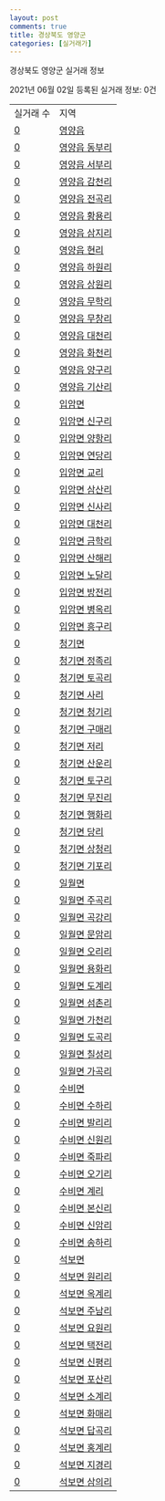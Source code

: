 ```yaml
---
layout: post
comments: true
title: 경상북도 영양군
categories: [실거래가]
---
```


경상북도 영양군 실거래 정보

2021년 06월 02일 등록된 실거래 정보: 0건


<table>
  <tr>
    <td>실거래 수</td>
    <td>지역</td>
  </tr>

  
  <tr>
    <td><a href="4776025000.html">0</a></td>
    <td><a href="4776025000.html">영양읍</a></td>
  </tr>
    

  <tr>
    <td><a href="4776025021.html">0</a></td>
    <td><a href="4776025021.html">영양읍 동부리</a></td>
  </tr>
    

  <tr>
    <td><a href="4776025022.html">0</a></td>
    <td><a href="4776025022.html">영양읍 서부리</a></td>
  </tr>
    

  <tr>
    <td><a href="4776025023.html">0</a></td>
    <td><a href="4776025023.html">영양읍 감천리</a></td>
  </tr>
    

  <tr>
    <td><a href="4776025024.html">0</a></td>
    <td><a href="4776025024.html">영양읍 전곡리</a></td>
  </tr>
    

  <tr>
    <td><a href="4776025025.html">0</a></td>
    <td><a href="4776025025.html">영양읍 황용리</a></td>
  </tr>
    

  <tr>
    <td><a href="4776025026.html">0</a></td>
    <td><a href="4776025026.html">영양읍 삼지리</a></td>
  </tr>
    

  <tr>
    <td><a href="4776025027.html">0</a></td>
    <td><a href="4776025027.html">영양읍 현리</a></td>
  </tr>
    

  <tr>
    <td><a href="4776025028.html">0</a></td>
    <td><a href="4776025028.html">영양읍 하원리</a></td>
  </tr>
    

  <tr>
    <td><a href="4776025029.html">0</a></td>
    <td><a href="4776025029.html">영양읍 상원리</a></td>
  </tr>
    

  <tr>
    <td><a href="4776025030.html">0</a></td>
    <td><a href="4776025030.html">영양읍 무학리</a></td>
  </tr>
    

  <tr>
    <td><a href="4776025031.html">0</a></td>
    <td><a href="4776025031.html">영양읍 무창리</a></td>
  </tr>
    

  <tr>
    <td><a href="4776025032.html">0</a></td>
    <td><a href="4776025032.html">영양읍 대천리</a></td>
  </tr>
    

  <tr>
    <td><a href="4776025033.html">0</a></td>
    <td><a href="4776025033.html">영양읍 화천리</a></td>
  </tr>
    

  <tr>
    <td><a href="4776025034.html">0</a></td>
    <td><a href="4776025034.html">영양읍 양구리</a></td>
  </tr>
    

  <tr>
    <td><a href="4776025035.html">0</a></td>
    <td><a href="4776025035.html">영양읍 기산리</a></td>
  </tr>
    

  <tr>
    <td><a href="4776031000.html">0</a></td>
    <td><a href="4776031000.html">입암면</a></td>
  </tr>
    

  <tr>
    <td><a href="4776031034.html">0</a></td>
    <td><a href="4776031034.html">입암면 신구리</a></td>
  </tr>
    

  <tr>
    <td><a href="4776031035.html">0</a></td>
    <td><a href="4776031035.html">입암면 양항리</a></td>
  </tr>
    

  <tr>
    <td><a href="4776031036.html">0</a></td>
    <td><a href="4776031036.html">입암면 연당리</a></td>
  </tr>
    

  <tr>
    <td><a href="4776031037.html">0</a></td>
    <td><a href="4776031037.html">입암면 교리</a></td>
  </tr>
    

  <tr>
    <td><a href="4776031038.html">0</a></td>
    <td><a href="4776031038.html">입암면 삼산리</a></td>
  </tr>
    

  <tr>
    <td><a href="4776031039.html">0</a></td>
    <td><a href="4776031039.html">입암면 신사리</a></td>
  </tr>
    

  <tr>
    <td><a href="4776031040.html">0</a></td>
    <td><a href="4776031040.html">입암면 대천리</a></td>
  </tr>
    

  <tr>
    <td><a href="4776031041.html">0</a></td>
    <td><a href="4776031041.html">입암면 금학리</a></td>
  </tr>
    

  <tr>
    <td><a href="4776031042.html">0</a></td>
    <td><a href="4776031042.html">입암면 산해리</a></td>
  </tr>
    

  <tr>
    <td><a href="4776031043.html">0</a></td>
    <td><a href="4776031043.html">입암면 노달리</a></td>
  </tr>
    

  <tr>
    <td><a href="4776031044.html">0</a></td>
    <td><a href="4776031044.html">입암면 방전리</a></td>
  </tr>
    

  <tr>
    <td><a href="4776031045.html">0</a></td>
    <td><a href="4776031045.html">입암면 병옥리</a></td>
  </tr>
    

  <tr>
    <td><a href="4776031046.html">0</a></td>
    <td><a href="4776031046.html">입암면 흥구리</a></td>
  </tr>
    

  <tr>
    <td><a href="4776032000.html">0</a></td>
    <td><a href="4776032000.html">청기면</a></td>
  </tr>
    

  <tr>
    <td><a href="4776032034.html">0</a></td>
    <td><a href="4776032034.html">청기면 정족리</a></td>
  </tr>
    

  <tr>
    <td><a href="4776032035.html">0</a></td>
    <td><a href="4776032035.html">청기면 토곡리</a></td>
  </tr>
    

  <tr>
    <td><a href="4776032036.html">0</a></td>
    <td><a href="4776032036.html">청기면 사리</a></td>
  </tr>
    

  <tr>
    <td><a href="4776032037.html">0</a></td>
    <td><a href="4776032037.html">청기면 청기리</a></td>
  </tr>
    

  <tr>
    <td><a href="4776032038.html">0</a></td>
    <td><a href="4776032038.html">청기면 구매리</a></td>
  </tr>
    

  <tr>
    <td><a href="4776032039.html">0</a></td>
    <td><a href="4776032039.html">청기면 저리</a></td>
  </tr>
    

  <tr>
    <td><a href="4776032040.html">0</a></td>
    <td><a href="4776032040.html">청기면 산운리</a></td>
  </tr>
    

  <tr>
    <td><a href="4776032041.html">0</a></td>
    <td><a href="4776032041.html">청기면 토구리</a></td>
  </tr>
    

  <tr>
    <td><a href="4776032042.html">0</a></td>
    <td><a href="4776032042.html">청기면 무진리</a></td>
  </tr>
    

  <tr>
    <td><a href="4776032043.html">0</a></td>
    <td><a href="4776032043.html">청기면 행화리</a></td>
  </tr>
    

  <tr>
    <td><a href="4776032044.html">0</a></td>
    <td><a href="4776032044.html">청기면 당리</a></td>
  </tr>
    

  <tr>
    <td><a href="4776032045.html">0</a></td>
    <td><a href="4776032045.html">청기면 상청리</a></td>
  </tr>
    

  <tr>
    <td><a href="4776032046.html">0</a></td>
    <td><a href="4776032046.html">청기면 기포리</a></td>
  </tr>
    

  <tr>
    <td><a href="4776033000.html">0</a></td>
    <td><a href="4776033000.html">일월면</a></td>
  </tr>
    

  <tr>
    <td><a href="4776033032.html">0</a></td>
    <td><a href="4776033032.html">일월면 주곡리</a></td>
  </tr>
    

  <tr>
    <td><a href="4776033033.html">0</a></td>
    <td><a href="4776033033.html">일월면 곡강리</a></td>
  </tr>
    

  <tr>
    <td><a href="4776033034.html">0</a></td>
    <td><a href="4776033034.html">일월면 문암리</a></td>
  </tr>
    

  <tr>
    <td><a href="4776033035.html">0</a></td>
    <td><a href="4776033035.html">일월면 오리리</a></td>
  </tr>
    

  <tr>
    <td><a href="4776033036.html">0</a></td>
    <td><a href="4776033036.html">일월면 용화리</a></td>
  </tr>
    

  <tr>
    <td><a href="4776033037.html">0</a></td>
    <td><a href="4776033037.html">일월면 도계리</a></td>
  </tr>
    

  <tr>
    <td><a href="4776033038.html">0</a></td>
    <td><a href="4776033038.html">일월면 섬촌리</a></td>
  </tr>
    

  <tr>
    <td><a href="4776033039.html">0</a></td>
    <td><a href="4776033039.html">일월면 가천리</a></td>
  </tr>
    

  <tr>
    <td><a href="4776033040.html">0</a></td>
    <td><a href="4776033040.html">일월면 도곡리</a></td>
  </tr>
    

  <tr>
    <td><a href="4776033041.html">0</a></td>
    <td><a href="4776033041.html">일월면 칠성리</a></td>
  </tr>
    

  <tr>
    <td><a href="4776033042.html">0</a></td>
    <td><a href="4776033042.html">일월면 가곡리</a></td>
  </tr>
    

  <tr>
    <td><a href="4776034000.html">0</a></td>
    <td><a href="4776034000.html">수비면</a></td>
  </tr>
    

  <tr>
    <td><a href="4776034030.html">0</a></td>
    <td><a href="4776034030.html">수비면 수하리</a></td>
  </tr>
    

  <tr>
    <td><a href="4776034031.html">0</a></td>
    <td><a href="4776034031.html">수비면 발리리</a></td>
  </tr>
    

  <tr>
    <td><a href="4776034032.html">0</a></td>
    <td><a href="4776034032.html">수비면 신원리</a></td>
  </tr>
    

  <tr>
    <td><a href="4776034033.html">0</a></td>
    <td><a href="4776034033.html">수비면 죽파리</a></td>
  </tr>
    

  <tr>
    <td><a href="4776034034.html">0</a></td>
    <td><a href="4776034034.html">수비면 오기리</a></td>
  </tr>
    

  <tr>
    <td><a href="4776034035.html">0</a></td>
    <td><a href="4776034035.html">수비면 계리</a></td>
  </tr>
    

  <tr>
    <td><a href="4776034036.html">0</a></td>
    <td><a href="4776034036.html">수비면 본신리</a></td>
  </tr>
    

  <tr>
    <td><a href="4776034037.html">0</a></td>
    <td><a href="4776034037.html">수비면 신암리</a></td>
  </tr>
    

  <tr>
    <td><a href="4776034038.html">0</a></td>
    <td><a href="4776034038.html">수비면 송하리</a></td>
  </tr>
    

  <tr>
    <td><a href="4776035000.html">0</a></td>
    <td><a href="4776035000.html">석보면</a></td>
  </tr>
    

  <tr>
    <td><a href="4776035034.html">0</a></td>
    <td><a href="4776035034.html">석보면 원리리</a></td>
  </tr>
    

  <tr>
    <td><a href="4776035035.html">0</a></td>
    <td><a href="4776035035.html">석보면 옥계리</a></td>
  </tr>
    

  <tr>
    <td><a href="4776035036.html">0</a></td>
    <td><a href="4776035036.html">석보면 주남리</a></td>
  </tr>
    

  <tr>
    <td><a href="4776035037.html">0</a></td>
    <td><a href="4776035037.html">석보면 요원리</a></td>
  </tr>
    

  <tr>
    <td><a href="4776035038.html">0</a></td>
    <td><a href="4776035038.html">석보면 택전리</a></td>
  </tr>
    

  <tr>
    <td><a href="4776035039.html">0</a></td>
    <td><a href="4776035039.html">석보면 신평리</a></td>
  </tr>
    

  <tr>
    <td><a href="4776035040.html">0</a></td>
    <td><a href="4776035040.html">석보면 포산리</a></td>
  </tr>
    

  <tr>
    <td><a href="4776035041.html">0</a></td>
    <td><a href="4776035041.html">석보면 소계리</a></td>
  </tr>
    

  <tr>
    <td><a href="4776035042.html">0</a></td>
    <td><a href="4776035042.html">석보면 화매리</a></td>
  </tr>
    

  <tr>
    <td><a href="4776035043.html">0</a></td>
    <td><a href="4776035043.html">석보면 답곡리</a></td>
  </tr>
    

  <tr>
    <td><a href="4776035044.html">0</a></td>
    <td><a href="4776035044.html">석보면 홍계리</a></td>
  </tr>
    

  <tr>
    <td><a href="4776035045.html">0</a></td>
    <td><a href="4776035045.html">석보면 지경리</a></td>
  </tr>
    

  <tr>
    <td><a href="4776035046.html">0</a></td>
    <td><a href="4776035046.html">석보면 삼의리</a></td>
  </tr>
    


</table>
    